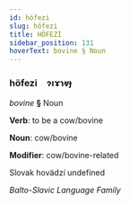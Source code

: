 ```yaml
---
id: höfezi
slug: höfezi
title: HÖFEZİ
sidebar_position: 131
hoverText: bovine § Noun
---
```


### höfezi&emsp;<span kind="abugida">ɂıɤɿⱴɟ</span>

*bovine* **§** Noun

**Verb**: to be a cow/bovine

**Noun**: cow/bovine

**Modifier**: cow/bovine-related

Slovak hovädzí undefined

*Balto-Slavic Language Family*